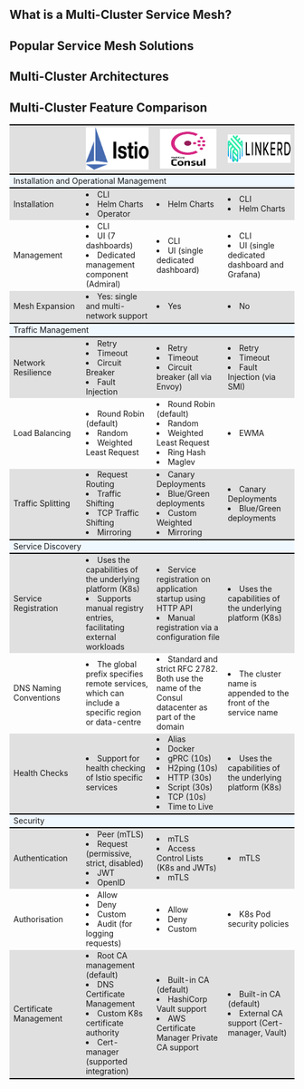 ## What is a Multi-Cluster Service Mesh?
## Popular Service Mesh Solutions
## Multi-Cluster Architectures
## Multi-Cluster Feature Comparison

<table>
	<tr>
		<th style="width:15%; border-top:2px solid #000000;" bgcolor="#e0e0e0"></th>
		<th style="width:20%; border-top:2px solid #000000;" bgcolor="#e0e0e0">
			<img src="images/istio_logo.png" alt="" width="120" height="75" />
		</th>
		<th style="width:20%; border-top:2px solid #000000;" bgcolor="#e0e0e0">
			<img src="images/consul_logo.png" alt="" width="100" height="70" />
		</th>
		<th style="width:20%; border-top:2px solid #000000;" bgcolor="#e0e0e0">
			<img src="images/linkerd_logo.png" alt="" width="150" height="50" />
		</th>
	</tr>
	<tr style="background-color:#F0F8FF;border-top:2px solid #000000; border-bottom:2px solid #000000;">
		<td colspan="4">Installation and Operational Management</td>
	</tr>
	<tr>
		<td bgcolor="#e0e0e0">Installation</td>
		<td bgcolor="#e0e0e0">
			<li>CLI</li>
			<li>Helm Charts</li>
			<li>Operator</li>
		</td>
		<td bgcolor="#e0e0e0">
			<li>Helm Charts</li>
		</td>
		<td bgcolor="#e0e0e0">
			<li>CLI</li>
			<li>Helm Charts</li>
		</td>
	</tr>
	<tr>
		<td>Management</td>
		<td>
			<li>CLI</li>
			<li>UI (7 dashboards)</li>
			<li>Dedicated management component (Admiral)</li>
		</td>
		<td>
			<li>CLI</li>
			<li>UI (single dedicated dashboard)</li>
		</td>
		<td>
			<li>CLI</li>
			<li>UI (single dedicated dashboard and Grafana)</li>
		</td>
	</tr>
	<tr>
		<td bgcolor="#e0e0e0">Mesh Expansion</td>
		<td bgcolor="#e0e0e0">
			<li>Yes: single and multi-network support</li>
		</td>
		<td bgcolor="#e0e0e0">
			<li>Yes</li>
		</td>
		<td bgcolor="#e0e0e0">
			<li>No</li>
		</td>
	</tr>
	<tr style="background-color:#F0F8FF;border-top:2px solid #000000; border-bottom:2px solid #000000;">
		<td colspan="4">Traffic Management</td>
	</tr>
	<tr>
		<td bgcolor="#e0e0e0">Network Resilience</td>
		<td bgcolor="#e0e0e0">
			<li>Retry</li>
			<li>Timeout</li>
			<li>Circuit Breaker</li>
			<li>Fault Injection</li>
		</td>
		<td bgcolor="#e0e0e0">
			<li>Retry</li>
			<li>Timeout</li>
			<li>Circuit breaker (all via Envoy)</li>
		</td>
		<td bgcolor="#e0e0e0">
			<li>Retry</li>
			<li>Timeout</li>
			<li>Fault Injection (via SMI)</li>
		</td>
	</tr>
	<tr>
		<td>Load Balancing</td>
		<td>
			<li>Round Robin (default)</li>
			<li>Random</li>
			<li>Weighted Least Request</li>
		</td>
		<td>
			<li>Round Robin (default)</li>
			<li>Random</li>
			<li>Weighted Least Request</li>
			<li>Ring Hash</li>
			<li>Maglev</li>
		</td>
		<td>
			<li>EWMA</li>
		</td>
	</tr>
	<tr>
		<td bgcolor="#e0e0e0">Traffic Splitting</td>
		<td bgcolor="#e0e0e0">
			<li>Request Routing</li>
			<li>Traffic Shifting</li>
			<li>TCP Traffic Shifting</li>
			<li>Mirroring</li>
		</td>
		<td bgcolor="#e0e0e0">
			<li>Canary Deployments</li>
			<li>Blue/Green deployments</li>
			<li>Custom Weighted</li>
			<li>Mirroring</li>
		</td>
		<td bgcolor="#e0e0e0">
			<li>Canary Deployments</li>
			<li>Blue/Green deployments</li>
		</td>
	</tr>
	<tr style="background-color:#F0F8FF;border-top:2px solid #000000; border-bottom:2px solid #000000;">
		<td colspan="4">Service Discovery</td>
	</tr>
	<tr>
		<td bgcolor="#e0e0e0">Service Registration</td>
		<td bgcolor="#e0e0e0">
			<li>Uses the capabilities of the underlying platform (K8s)</li>
			<li>Supports manual registry entries, facilitating external workloads</li>
		</td>
		<td bgcolor="#e0e0e0">
			<li>Service registration on application startup using HTTP API</li>
			<li>Manual registration via a configuration file</li>
		</td>
		<td bgcolor="#e0e0e0">
			<li>Uses the capabilities of the underlying platform (K8s)</li>
		</td>
	</tr>
	<tr>
		<td>DNS Naming Conventions</td>
		<td>
			<li>The global prefix specifies remote services, which can include a specific region or data-centre</li>
		</td>
		<td>
			<li>
            Standard and strict RFC 2782. Both use the name of the Consul datacenter as part of the domain</li>
		</td>
		<td>
			<li>The cluster name is appended to the front of the service name</li>
		</td>
	</tr>
	<tr>
		<td bgcolor="#e0e0e0">Health Checks</td>
		<td bgcolor="#e0e0e0">
			<li>Support for health checking of Istio specific services</li>
		</td>
		<td bgcolor="#e0e0e0">
			<li>Alias</li>
			<li>Docker</li>
			<li>gPRC (10s)</li>
			<li>H2ping (10s)</li>
			<li>HTTP (30s)</li>
			<li>Script (30s)</li>
			<li>TCP (10s)</li>
			<li>Time to Live</li>
		</td>
		<td bgcolor="#e0e0e0">
			<li>Uses the capabilities of the underlying platform (K8s)</li>
		</td>
	</tr>
	<tr style="background-color:#F0F8FF;border-top:2px solid #000000; border-bottom:2px solid #000000;">
		<td colspan="4">Security</td>
	</tr>
	<tr>
		<td bgcolor="#e0e0e0">Authentication</td>
		<td bgcolor="#e0e0e0">
			<li>Peer (mTLS)</li>
			<li>Request (permissive, strict, disabled)</li>
			<li>JWT</li>
			<li>OpenID</li>
		</td>
		<td bgcolor="#e0e0e0">
			<li>mTLS</li>
			<li>Access Control Lists (K8s and JWTs)</li>
			<li>mTLS</li>
		</td>
		<td bgcolor="#e0e0e0">
			<li>mTLS</li>
		</td>
	</tr>
	<tr>
		<td>Authorisation</td>
		<td>
			<li>Allow</li>
			<li>Deny</li>
			<li>Custom</li>
			<li>Audit (for logging requests)</li>
		</td>
		<td>
			<li>Allow</li>
			<li>Deny</li>
			<li>Custom</li>
		</td>
		<td>
			<li>K8s Pod security policies</li>
		</td>
	</tr>
	<tr>
		<td bgcolor="#e0e0e0" style="border-bottom:2px solid #000000;">Certificate Management</td>
		<td bgcolor="#e0e0e0" style="border-bottom:2px solid #000000;">
			<li>Root CA management (default)</li>
			<li>DNS Certificate Management</li>
			<li>Custom K8s certificate authority</li>
			<li>Cert-manager (supported integration)</li>
		</td>
		<td bgcolor="#e0e0e0" style="border-bottom:2px solid #000000;">
			<li>Built-in CA (default)</li>
			<li>HashiCorp Vault support</li>
			<li>AWS Certificate Manager Private CA support</li>
		</td>
		<td bgcolor="#e0e0e0" style="border-bottom:2px solid #000000;">
			<li>Built-in CA (default)</li>
			<li>External CA support (Cert-manager, Vault)</li>
		</td>
	</tr>
</table>